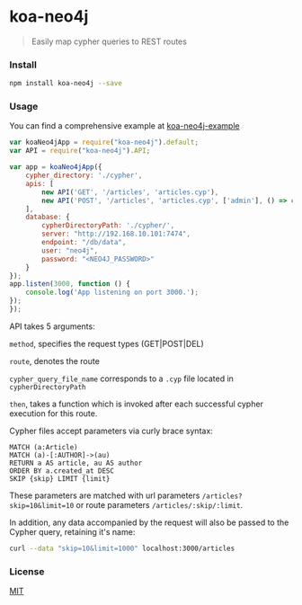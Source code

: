 # koa-neo4j
> Easily map cypher queries to REST routes

### Install
```bash
npm install koa-neo4j --save
```

### Usage
You can find a comprehensive example at [koa-neo4j-example](https://github.com/satratech/koa-neo4j-example) 
```javascript
var koaNeo4jApp = require("koa-neo4j").default;
var API = require("koa-neo4j").API;

var app = koaNeo4jApp({
    cypher_directory: './cypher',
    apis: [
        new API('GET', '/articles', 'articles.cyp'),
        new API('POST', '/articles', 'articles.cyp', ['admin'], () => console.log('/articles POST served.')),
    ],
    database: {
        cypherDirectoryPath: './cypher/',
        server: "http://192.168.10.101:7474",
        endpoint: "/db/data",
        user: "neo4j",
        password: "<NEO4J_PASSWORD>"
    }
});
app.listen(3000, function () {
    console.log('App listening on port 3000.');
});
});
```

API takes 5 arguments:

`method`, specifies the request types (GET|POST|DEL)

`route`, denotes the route

`cypher_query_file_name` corresponds to a `.cyp` file located in `cypherDirectoryPath`

`then`, takes a function which is invoked after each successful cypher execution for this route.

Cypher files accept parameters via curly brace syntax:
```cypher
MATCH (a:Article)
MATCH (a)-[:AUTHOR]->(au)
RETURN a AS article, au AS author
ORDER BY a.created_at DESC
SKIP {skip} LIMIT {limit}
```

These parameters are matched with url parameters `/articles?skip=10&limit=10` or route parameters `/articles/:skip/:limit`.

In addition, any data accompanied by the request will also be passed to the Cypher query, retaining it's name:
```bash
curl --data "skip=10&limit=1000" localhost:3000/articles
```

### License
[MIT](https://github.com/satratech/koa-neo4j/blob/master/LICENSE)
